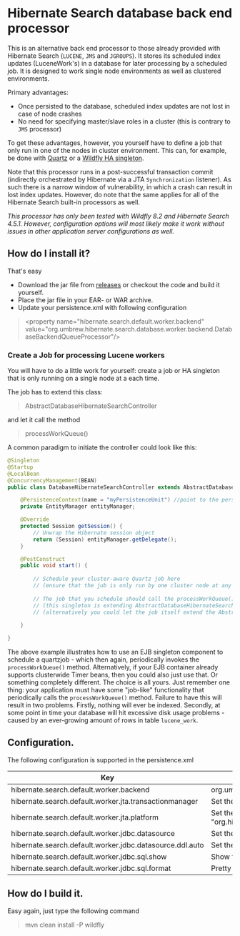 # Hibernate Search database back end processor

This is an alternative back end processor to those already provided with Hibernate Search (`LUCENE`, `JMS` and `JGROUPS`). It stores its scheduled index updates (LuceneWork's) in a database for later processing by a scheduled job. It is designed to work single node environments as well as clustered environments. 

Primary advantages:
- Once persisted to the database, scheduled index updates are not lost in case of node crashes  
- No need for specifying master/slave roles in a cluster (this is contrary to `JMS` processor)

To get these advantages, however, you yourself have to define a job that only run in one of the nodes in cluster environment. This can, for example, be done with [Quartz](http://quartz-scheduler.org/) or a [Wildfly HA singleton](https://github.com/wildfly/quickstart/tree/master/cluster-ha-singleton).

Note that this processor runs in a post-successful transaction commit (indirectly orchestrated by Hibernate via a JTA `Synchronization` listener). As such there is a narrow window of vulnerability, in which a crash can result in lost index updates. However, do note that the same applies for all of the Hibernate Search built-in processors as well. 

_This processor has only been tested with Wildfly 8.2 and Hibernate Search 4.5.1. However, configuration options will most likely make it work without issues in other application server configurations as well._

## How do I install it?

That's easy 

* Download the jar file from [releases](https://github.com/umbrew/org.umbrew.hibernate.database.worker.backend/releases) or checkout the code and build it yourself.
* Place the jar file in your EAR- or WAR archive.
* Update your persistence.xml with following configuration

> &#60;property name="hibernate.search.default.worker.backend" value="org.umbrew.hibernate.search.database.worker.backend.DatabaseBackendQueueProcessor"/&#62;

### Create a Job for processing Lucene workers
You will have to do a little work for yourself: create a job or HA singleton that is only running on a single node at a each time. 

The job has to extend this class:

>AbstractDatabaseHibernateSearchController

and let it call the method

>processWorkQueue()

A common paradigm to initiate the controller could look like this:

```java
@Singleton
@Startup
@LocalBean
@ConcurrencyManagement(BEAN)
public class DatabaseHibernateSearchController extends AbstractDatabaseHibernateSearchController {

    @PersistenceContext(name = "myPersistenceUnit") //point to the persistence context that is configured to use Hibernate Search
    private EntityManager entityManager;

    @Override
    protected Session getSession() {
    	// Unwrap the Hibernate session object
        return (Session) entityManager.getDelegate(); 
    }

    @PostConstruct
    public void start() {
    
        // Schedule your cluster-aware Quartz job here
        // (ensure that the jub is only run by one cluster node at any given time)
        
        // The job that you schedule should call the processWorkQueue() method in the super class  
        // (this singleton is extending AbstractDatabaseHibernateSearchController)
        // (alternatively you could let the job itself extend the AbstractDatabaseHibernateSearchController)
        
    }

}
``` 

The above example illustrates how to use an EJB singleton component to schedule a quartzjob - which then again, periodically invokes the `processWorkQueue()` method.
Alternatively, if your EJB container already supports clusterwide Timer beans, then you could also just use that. 
Or something completely different.
The choice is all yours.
Just remember one thing: your application must have some "job-like" functionality that periodically calls the  `processWorkQueue()`  method.
Failure to have this will result in two problems. Firstly, nothing will ever be indexed. Secondly, at some point in time your database will hit excessive disk usage problems - caused by an ever-growing amount of rows in table `lucene_work`.


## Configuration.
The following configuration is supported in the persistence.xml

| Key  | Value   |
|---|---|
|hibernate.search.default.worker.backend   |org.umbrew.hibernate.search.database.worker.backend.DatabaseBackendQueueProcessor|
|hibernate.search.default.worker.jta.transactionmanager   | Set the prefer transaction manager. Default ":java:/TransactionManager"  |
|hibernate.search.default.worker.jta.platform   | Set the supported JTA platform. Default "org.hibernate.service.jta.platform.internal.JBossAppServerJtaPlatform"   |
|hibernate.search.default.worker.jdbc.datasource   | Set the datasource the worker should connect to |
|hibernate.search.default.worker.jdbc.datasource.ddl.auto   | Set the schema creation mode. Default "update" (Follow hibernate semantic) |
|hibernate.search.default.worker.jdbc.sql.show   | Show the SQL is executed. Default "false"  |
|hibernate.search.default.worker.jdbc.sql.format   | Pretty format the SQL log. Default "false"  |


## How do I build it.

Easy again, just type the following command

> mvn clean install -P wildfly